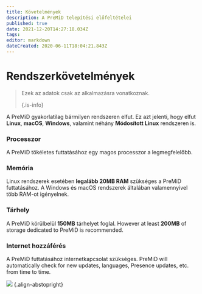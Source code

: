 ```yaml
---
title: Követelmények
description: A PreMiD telepítési előfeltételei
published: true
date: 2021-12-20T14:27:18.034Z
tags:
editor: markdown
dateCreated: 2020-06-11T18:04:21.843Z
---
```


# Rendszerkövetelmények

> Ezek az adatok csak az alkalmazásra vonatkoznak. 
> 
> {.is-info}

A PreMiD gyakorlatilag bármilyen rendszeren elfut. Ez azt jelenti, hogy elfut **Linux**, **macOS**, **Windows**, valamint néhány **Módosított Linux** rendszeren is.

### Processzor
A PreMiD tökéletes futtatásához egy magos processzor a legmegfelelőbb.

### Memória
Linux rendszerek esetében **legalább 20MB RAM** szükséges a PreMiD futtatásához. A Windows és macOS rendszerek általában valamennyivel több RAM-ot igényelnek.

### Tárhely
A PreMiD körülbelül **150MB** tárhelyet foglal. However at least **200MB** of storage dedicated to PreMiD is recommended.

### Internet hozzáférés
A PreMiD futtatásához internetkapcsolat szükséges. PreMiD will automatically check for new updates, languages, Presence updates, etc. from time to time.

![](https://a.icons8.com/ViUXyjOj/f4tFww/svg.svg) {.align-abstopright}
